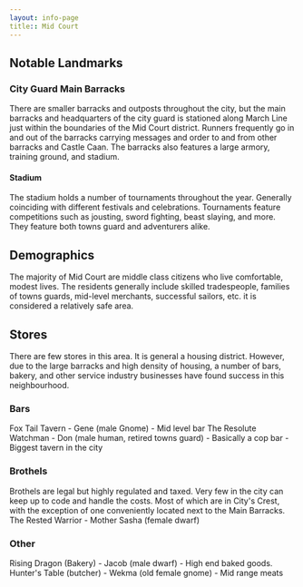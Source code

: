 ```yaml
---
layout: info-page
title:: Mid Court
---
```


## Notable Landmarks

### City Guard Main Barracks
There are smaller barracks and outposts throughout the city, but the main barracks and headquarters of the city guard is stationed along March Line just within the boundaries of the Mid Court district. Runners frequently go in and out of the barracks carrying messages and order to and from other barracks and Castle Caan. The barracks also features a large armory, training ground, and stadium.

#### Stadium
The stadium holds a number of tournaments throughout the year. Generally coinciding with different festivals and celebrations. Tournaments feature competitions such as jousting, sword fighting, beast slaying, and more. They feature both towns guard and adventurers alike.

## Demographics
The majority of Mid Court are middle class citizens who live comfortable, modest lives. The residents generally include skilled tradespeople, families of towns guards, mid-level merchants, successful sailors, etc. it is considered a relatively safe area.

## Stores
There are few stores in this area. It is general a housing district. However, due to the large barracks and high density of housing, a number of bars, bakery, and other service industry businesses have found success in this neighbourhood.

### Bars
  Fox Tail Tavern - Gene (male Gnome)
    - Mid level bar
  The Resolute Watchman - Don (male human, retired towns guard)
    - Basically a cop bar
    - Biggest tavern in the city

### Brothels
Brothels are legal but highly regulated and taxed. Very few in the city can keep up to code and handle the costs. Most of which are in City's Crest, with the exception of one conveniently located next to the Main Barracks.
  The Rested Warrior - Mother Sasha (female dwarf)

### Other
  Rising Dragon (Bakery) - Jacob (male dwarf)
    - High end baked goods.
  Hunter's Table (butcher) - Wekma (old female gnome)
    - Mid range meats
